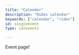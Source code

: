 ```yaml
---
title: "Calendar"
description: "Rides calendar"
keywords: ["calendar", "rides"]
id: singleevent
type: calevents

---
```


Event page!

